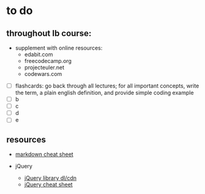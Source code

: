 # to do

## throughout Ib course:
* supplement with online resources:
    * edabit.com
    * freecodecamp.org
    * projecteuler.net
    * codewars.com
    
- [ ] flashcards: go back through all lectures; for all important concepts, write the term, a plain english definition, and provide simple coding example
- [ ] b
- [ ] c
- [ ] d
- [ ] e

## resources
* [markdown cheat sheet](https://github.com/adam-p/markdown-here/wiki/Markdown-Cheatsheet)

* jQuery
    * [jQuery library dl/cdn](code.jquery.com)
    * [jQuery cheat sheet](https://oscarotero.com/jquery/)
